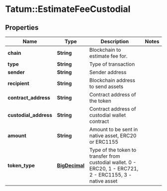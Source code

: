 # Tatum::EstimateFeeCustodial

## Properties
Name | Type | Description | Notes
------------ | ------------- | ------------- | -------------
**chain** | **String** | Blockchain to estimate fee for. | 
**type** | **String** | Type of transaction | 
**sender** | **String** | Sender address | 
**recipient** | **String** | Blockchain address to send assets | 
**contract_address** | **String** | Contract address of the token | 
**custodial_address** | **String** | Contract address of custodial wallet contract | 
**amount** | **String** | Amount to be sent in native asset, ERC20 or ERC1155 | 
**token_type** | [**BigDecimal**](BigDecimal.md) | Type of the token to transfer from custodial wallet. 0 - ERC20, 1 - ERC721, 2 - ERC1155, 3 - native asset | 

